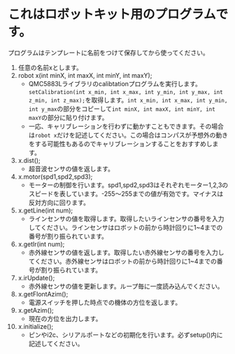 # これはロボットキット用のプログラムです。

プログラムはテンプレートに名前をつけて保存してから使ってください。
1. 任意の名前xとします。
1. robot x(int minX, int maxX, int minY, int maxY);
    - QMC5883Lライブラリのcalibtationプログラムを実行します。`setCalibration(int x_min, int x_max, int y_min, int y_max, int z_min, int z_max);`を取得します。`int x_min, int x_max, int y_min, int y_max`の部分をコピーして`int minX, int maxX, int minY, int maxY`の部分に貼り付けます。
    - 一応、キャリブレーションを行わずに動かすこともできます。その場合は`robot x`だけを記述してください。この場合はコンパスが予想外の動きをする可能性もあるのでキャリブレーションすることをおすすめします。
1. x.dist();
    - 超音波センサの値を返します。
1. x.motor(spd1,spd2,spd3);
    - モーターの制御を行います。spd1,spd2,spd3はそれぞれモーター1,2,3のスピードを表しています。-255〜255までの値が有効です。マイナスは反対方向に回ります。
1. x.getLine(int num);
    - ラインセンサの値を取得します。取得したいラインセンサの番号を入力してください。ラインセンサはロボットの前から時計回りに1~4までの番号が割り振られています。
1. x.getIr(int num);
    - 赤外線センサの値を返します。取得したい赤外線センサの番号を入力してください。赤外線センサはロボットの前から時計回りに1~4までの番号が割り振られています。
1. x.irUpdate();
    - 赤外線センサの値を更新します。ループ毎に一度読み込んでください。
1. x.getFlontAzim();
    - 電源スイッチを押した時点での機体の方位を返します。
1. x.getAzim();
    - 現在の方位を出力します。
1. x.initialize();
    - ピンやi2c、シリアルポートなどの初期化を行います。必ずsetup()内に記述してください。


